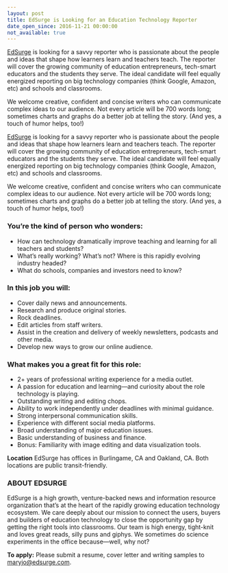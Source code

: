 ```yaml
---
layout: post
title: EdSurge is Looking for an Education Technology Reporter
date_open_since: 2016-11-21 00:00:00
not_available: true
---
```


[EdSurge](http://www.edsurge.com) is looking for a savvy reporter who is passionate about the people and ideas that shape how learners learn and teachers teach. The reporter will cover the growing community of education entrepreneurs, tech-smart educators and the students they serve. The ideal candidate will feel equally energized reporting on big technology companies (think Google, Amazon, etc) and schools and classrooms.

We welcome creative, confident and concise writers who can communicate complex ideas to our audience. Not every article will be 700 words long; sometimes charts and graphs do a better job at telling the story. (And yes, a touch of humor helps, too!)

<!--break-->
[EdSurge](http://www.edsurge.com) is looking for a savvy reporter who is passionate about the people and ideas that shape how learners learn and teachers teach. The reporter will cover the growing community of education entrepreneurs, tech-smart educators and the students they serve. The ideal candidate will feel equally energized reporting on big technology companies (think Google, Amazon, etc) and schools and classrooms.

We welcome creative, confident and concise writers who can communicate complex ideas to our audience. Not every article will be 700 words long; sometimes charts and graphs do a better job at telling the story. (And yes, a touch of humor helps, too!)
### You’re the kind of person who wonders:

* How can technology dramatically improve teaching and learning for all teachers and students?
* What’s really working? What’s not? Where is this rapidly evolving industry headed?
* What do schools, companies and investors need to know? 

### In this job you will:

* Cover daily news and announcements.
* Research and produce original stories.
* Rock deadlines.
* Edit articles from staff writers.
* Assist in the creation and delivery of weekly newsletters, podcasts and other media.
* Develop new ways to grow our online audience.


### What makes you a great fit for this role:

* 2+ years of professional writing experience for a media outlet. 
* A passion for education and learning—and curiosity about the role technology is playing. 
* Outstanding writing and editing chops.
* Ability to work independently under deadlines with minimal guidance.
* Strong interpersonal communication skills.
* Experience with different social media platforms.
* Broad understanding of major education issues.
* Basic understanding of business and finance.
* Bonus: Familiarity with image editing and data visualization tools.


**Location**
EdSurge has offices in Burlingame, CA and Oakland, CA. Both locations are public transit-friendly.

### ABOUT EDSURGE
EdSurge is a high growth, venture-backed news and information resource organization that’s at the heart of the rapidly growing education technology ecosystem. We care deeply about our mission to connect the users, buyers and builders of education technology to close the opportunity gap by getting the right tools into classrooms. Our team is high energy, tight-knit and loves great reads, silly puns and giphys. We sometimes do science experiments in the office because—well, why not?

**To apply:** Please submit a resume, cover letter and writing samples to <a href="mailto:maryjo@edsurge.com" class="button button-rounded button-primary button-large">maryjo@edsurge.com</a>.
